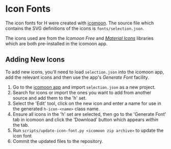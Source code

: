 # Icon Fonts

The icon fonts for H were created with [icomoon](https://icomoon.io/app). The source file which contains the SVG definitions of the icons is `fonts/selection.json`.

The icons used are from the _Icomoon Free_ and [_Material Icons_](https://www.google.com/design/icons/) libraries which are both pre-installed in the icomoon app.

## Adding New Icons

To add new icons, you'll need to load `selection.json` into the icomoon app,
add the relevant icons and then use the app's _Generate Font_ facility.

 1. Go to the [icomoon app](https://icomoon.io/app) and import `selection.json`
    as a new project.
 2. Search for icons or import the ones you want to add from another source and
    add them to the 'h' set.
 3. Select the 'Edit' tool, click on the new icon and enter a name for use in the generated
    `h-icon-<name>` class name.
 4. Ensure all icons in the 'h' set are selected, then go to the 'Generate Font' tab in icomoon
    and click the 'Download' button which appears _within_ the tab.
 5. Run `scripts/update-icon-font.py <icomoon zip archive>` to update the icon font
 6. Commit the updated files to the repository.

